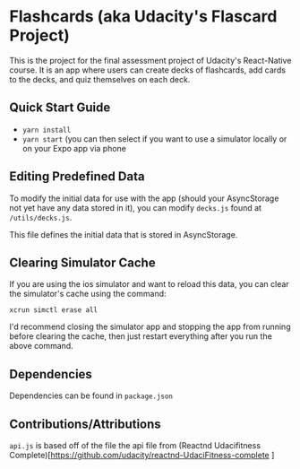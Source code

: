 # Flashcards (aka Udacity's Flascard Project)

This is the project for the final assessment project of Udacity's React-Native course. It is an app where users can create decks of flashcards, add cards to the decks, and quiz themselves on each deck.

## Quick Start Guide
- `yarn install`
- `yarn start` 
(you can then select if you want to use a simulator locally or on your Expo app via phone


## Editing Predefined Data

To modify the initial data for use with the app (should your AsyncStorage not yet have any data stored in it), you can modify `decks.js` found at `/utils/decks.js`.

This file defines the initial data that is stored in AsyncStorage.


## Clearing Simulator Cache
If you are using the ios simulator and want to reload this data, you can clear the simulator's cache using the command:

`xcrun simctl erase all`

I'd recommend closing the simulator app and stopping the app from running before clearing the cache, then just restart everything after you run the above command.


## Dependencies
Dependencies can be found in `package.json`


## Contributions/Attributions
`api.js` is based off of the file the api file from (Reactnd Udacifitness Complete)[https://github.com/udacity/reactnd-UdaciFitness-complete
]


